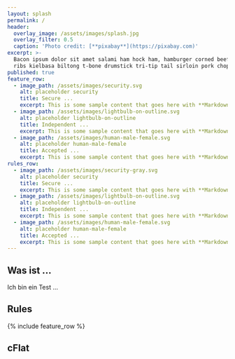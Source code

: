 ```yaml
---
layout: splash
permalink: /
header:
  overlay_image: /assets/images/splash.jpg
  overlay_filter: 0.5
  caption: 'Photo credit: [**pixabay**](https://pixabay.com)'
excerpt: >-
  Bacon ipsum dolor sit amet salami ham hock ham, hamburger corned beef short
  ribs kielbasa biltong t-bone drumstick tri-tip tail sirloin pork chop.
published: true
feature_row:
  - image_path: /assets/images/security.svg
    alt: placeholder security
    title: Secure ...
    excerpt: This is some sample content that goes here with **Markdown** formatting.
  - image_path: /assets/images/lightbulb-on-outline.svg
    alt: placeholder lightbulb-on-outline
    title: Independent ...
    excerpt: This is some sample content that goes here with **Markdown** formatting.
  - image_path: /assets/images/human-male-female.svg
    alt: placeholder human-male-female
    title: Accepted ...
    excerpt: This is some sample content that goes here with **Markdown** formatting.
rules_row:
  - image_path: /assets/images/security-gray.svg
    alt: placeholder security
    title: Secure ...
    excerpt: This is some sample content that goes here with **Markdown** formatting.
  - image_path: /assets/images/lightbulb-on-outline.svg
    alt: placeholder lightbulb-on-outline
    title: Independent ...
    excerpt: This is some sample content that goes here with **Markdown** formatting.
  - image_path: /assets/images/human-male-female.svg
    alt: placeholder human-male-female
    title: Accepted ...
    excerpt: This is some sample content that goes here with **Markdown** formatting.
---
```

<p></p>
  
## Was ist ...

Ich bin ein Test ...

## Rules

{% include feature_row %}

## cFlat
